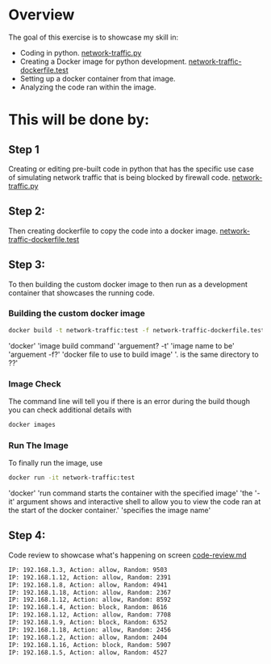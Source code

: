 # Overview
The goal of this exercise is to showcase my skill in:
- Coding in python. [network-traffic.py](skills-showcase/python/network-traffic-simulation/network-traffic.py)
- Creating a Docker image for python development. [network-traffic-dockerfile.test](skills-showcase/python/network-traffic-simulation/network-traffic-dockerfile.test)
- Setting up a docker container from that image. 
- Analyzing the code ran within the image.

# This will be done by: 
## Step 1
Creating or editing pre-built code in python that has the specific use case of simulating network traffic that is being blocked by firewall code. 
[network-traffic.py](skills-showcase/python/network-traffic-simulation/network-traffic.py)
## Step 2:
Then creating dockerfile to copy the code into a docker image. 
[network-traffic-dockerfile.test](skills-showcase/python/network-traffic-simulation/network-traffic-dockerfile.test)
## Step 3:
To then building the custom docker image to then run as a development container that showcases the running code.
### Building the custom docker image
```Bash
docker build -t network-traffic:test -f network-traffic-dockerfile.test .
```
'docker' 'image build command' 'arguement? -t' 'image name to be' 'arguement -f?' 'docker file to use to build image' '. is the same directory to ??'
### Image Check
The command line will tell you if there is an error during the build though you can check additional details with
```Bash
docker images
```
### Run The Image
To finally run the image, use
```Bash
docker run -it network-traffic:test
```
'docker' 
'run command starts the container with the specified image'
'the '-it' argument shows and interactive shell to allow you to view the code ran at the start of the docker container.'
'specifies the image name'
## Step 4:
Code review to showcase what's happening on screen [code-review.md](python-firewall/traffic-simulation/code-review.md)
```Bash
IP: 192.168.1.3, Action: allow, Random: 9503
IP: 192.168.1.12, Action: allow, Random: 2391
IP: 192.168.1.8, Action: allow, Random: 4941
IP: 192.168.1.18, Action: allow, Random: 2367
IP: 192.168.1.12, Action: allow, Random: 8592
IP: 192.168.1.4, Action: block, Random: 8616
IP: 192.168.1.12, Action: allow, Random: 7708
IP: 192.168.1.9, Action: block, Random: 6352
IP: 192.168.1.18, Action: allow, Random: 2456
IP: 192.168.1.2, Action: allow, Random: 2404
IP: 192.168.1.16, Action: block, Random: 5907
IP: 192.168.1.5, Action: allow, Random: 4527
```
